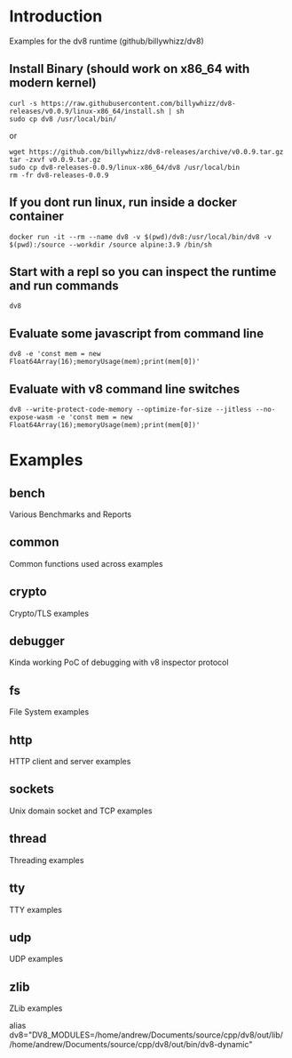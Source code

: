 # Introduction

Examples for the dv8 runtime (github/billywhizz/dv8)

## Install Binary (should work on x86_64 with modern kernel)
```
curl -s https://raw.githubusercontent.com/billywhizz/dv8-releases/v0.0.9/linux-x86_64/install.sh | sh
sudo cp dv8 /usr/local/bin/
```
or
```
wget https://github.com/billywhizz/dv8-releases/archive/v0.0.9.tar.gz
tar -zxvf v0.0.9.tar.gz
sudo cp dv8-releases-0.0.9/linux-x86_64/dv8 /usr/local/bin
rm -fr dv8-releases-0.0.9
```

## If you dont run linux, run inside a docker container
```
docker run -it --rm --name dv8 -v $(pwd)/dv8:/usr/local/bin/dv8 -v $(pwd):/source --workdir /source alpine:3.9 /bin/sh
```

## Start with a repl so you can inspect the runtime and run commands
```
dv8
```

## Evaluate some javascript from command line
```
dv8 -e 'const mem = new Float64Array(16);memoryUsage(mem);print(mem[0])'
```

## Evaluate with v8 command line switches
```
dv8 --write-protect-code-memory --optimize-for-size --jitless --no-expose-wasm -e 'const mem = new Float64Array(16);memoryUsage(mem);print(mem[0])'
```

# Examples

## bench

Various Benchmarks and Reports

## common

Common functions used across examples

## crypto

Crypto/TLS examples

## debugger

Kinda working PoC of debugging with v8 inspector protocol

## fs

File System examples

## http

HTTP client and server examples

## sockets

Unix domain socket and TCP examples

## thread

Threading examples

## tty

TTY examples

## udp

UDP examples

## zlib

ZLib examples


alias dv8="DV8_MODULES=/home/andrew/Documents/source/cpp/dv8/out/lib/ /home/andrew/Documents/source/cpp/dv8/out/bin/dv8-dynamic"